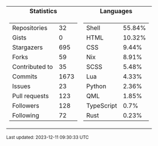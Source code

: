 
<table>
  <tr align="center">
    <td><b>Statistics</b></td>
    <td><b>Languages</b></td>
  </tr>
  <tr valign="top">
    <td>
      <table>
        <tr><td>Repositories</td><td>32</td></tr>
        <tr><td>Gists</td><td>0</td></tr>
        <tr><td>Stargazers</td><td>695</td></tr>
        <tr><td>Forks</td><td>59</td></tr>
        <tr><td>Contributed to</td><td>35</td></tr>
        <tr><td>Commits</td><td>1673</td></tr>
        <tr><td>Issues</td><td>23</td></tr>
        <tr><td>Pull requests</td><td>123</td></tr>
        <tr><td>Followers</td><td>128</td></tr>
        <tr><td>Following</td><td>72</td></tr>
      </table>
    </td>
    <td>
      <table>
        <tr><td>Shell</td><td>55.84%</td></tr>
<tr><td>HTML</td><td>10.32%</td></tr>
<tr><td>CSS</td><td>9.44%</td></tr>
<tr><td>Nix</td><td>8.91%</td></tr>
<tr><td>SCSS</td><td>5.48%</td></tr>
<tr><td>Lua</td><td>4.33%</td></tr>
<tr><td>Python</td><td>2.36%</td></tr>
<tr><td>QML</td><td>1.85%</td></tr>
<tr><td>TypeScript</td><td>0.7%</td></tr>
<tr><td>Rust</td><td>0.23%</td></tr>
      </table>
    </td>
  </tr>
</table>

<sub>Last updated: 2023-12-11 09:30:33 UTC</sub>
